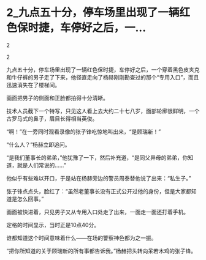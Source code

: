 # 2_九点五十分，停车场里出现了一辆红色保时捷，车停好之后，一...

2

2

九点五十分，停车场里出现了一辆红色保时捷，车停好之后，一个穿着黑色皮夹克和牛仔裤的男子走了下来，他径直走向了杨赫刚刚勘查过的那个“专用入口”，而且迅速消失在了楼梯间。

画面把男子的侧面和正脸都拍得十分清晰。

技术人员截下一个特写，只见这人看上去大约二十七八岁，面部轮廓很鲜明，一个古罗马式的鼻子，眉目长得相当英俊。

“啊！”在一旁同时观看录像的张子锋吃惊地叫出来，“是顾瑞新！”

“什么人？”杨赫立即追问。

“是我们董事长的弟弟，”他犹豫了一下，然后补充道，“是同父异母的弟弟，你知道，就是人们常说的……”

他似乎有些难以开口，于是站在杨赫旁边的警员周泰替他说了出来：“私生子。”

张子锋点点头，脸红了：“虽然老董事长没有正式公开过他的身份，但是大家都知道是怎么回事。”

画面被快进着，只见男子又从专用入口处走了出来，一面走一面还打着手机。

定格的时间显示，当时正是10点40分。

谁都知道这个时间意味着什么——在场的警察神色都为之一振。

“把你所知道的关于顾瑞新的所有事都告诉我。”杨赫把头转向呆若木鸡的张子锋。
